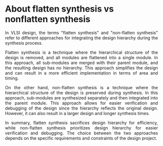 # About flatten synthesis vs nonflatten synthesis

<p align="justify">In VLSI design, the terms "flatten synthesis" and "non-flatten synthesis" refer to different approaches for integrating the design hierarchy during the synthesis process.</p>

<p align="justify">Flatten synthesis is a technique where the hierarchical structure of the design is removed, and all modules are flattened into a single module. In this approach, all sub-modules are merged with their parent module, and the resulting design has no hierarchy. This approach simplifies the design and can result in a more efficient implementation in terms of area and timing.</p>

<p align="justify">On the other hand, non-flatten synthesis is a technique where the hierarchical structure of the design is preserved during synthesis. In this approach, sub-modules are synthesized separately and then integrated into the parent module. This approach allows for easier verification and debugging of the design since the hierarchy reflects the original design. However, it can also result in a larger design and longer synthesis times.</p>

<p align="justify">In summary, flatten synthesis sacrifices design hierarchy for efficiency, while non-flatten synthesis prioritizes design hierarchy for easier verification and debugging. The choice between the two approaches depends on the specific requirements and constraints of the design project.</p>
